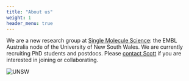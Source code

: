 ```yaml
---
title: "About us"
weight: 1
header_menu: true
---
```


We are a new research group at [Single Molecule Science](https://sms.unsw.edu.au/): the EMBL Australia node of the University of New South Wales. We are currently recruiting PhD students and postdocs. Please [contact Scott](mailto:scott.berry@unsw.edu.au) if you are interested in joining or collaborating.

![UNSW](images/UNSW_EMBL_logo_grey.png)
